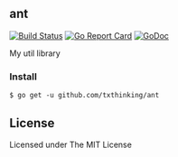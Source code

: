 ## ant
[![Build Status](https://travis-ci.org/txthinking/ant.svg?branch=master)](https://travis-ci.org/txthinking/ant)
[![Go Report Card](https://goreportcard.com/badge/github.com/txthinking/ant)](https://goreportcard.com/report/github.com/txthinking/ant)
[![GoDoc](https://godoc.org/github.com/txthinking/ant?status.svg)](https://godoc.org/github.com/txthinking/ant)

My util library

### Install

```
$ go get -u github.com/txthinking/ant
```

License
---

Licensed under The MIT License

